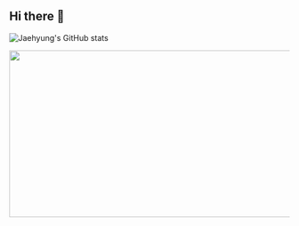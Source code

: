 ## Hi there 👋

![Jaehyung's GitHub stats](https://github-readme-stats.vercel.app/api?username=anuraghazra&show_icons=true&theme=onedark)


<a href="https://github.com/devxb/gitanimals">
<img
  src="https://render.gitanimals.org/farms/jaehyungz"
  width="600"
  height="300"
/>
</a>

<!--
**jaehyungz/jaehyungz** is a ✨ _special_ ✨ repository because its `README.md` (this file) appears on your GitHub profile.

Here are some ideas to get you started:

- 🔭 I’m currently working on ...
- 🌱 I’m currently learning ...
- 👯 I’m looking to collaborate on ...
- 🤔 I’m looking for help with ...
- 💬 Ask me about ...
- 📫 How to reach me: ...
- 😄 Pronouns: ...
- ⚡ Fun fact: ...
-->
